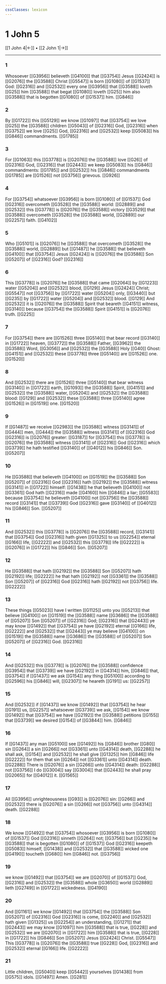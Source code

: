 ```yaml
---
cssClasses: lexicon
---
```

# 1 John 5

[[1 John 4|←]] • [[2 John 1|→]]

---

### 1
Whosoever [[G3956]] believeth [[G4100]] that [[G3754]] Jesus [[G2424]] is [[G2076]] the [[G3588]] Christ [[G5547]] is born [[G1080]] of [[G1537]] God: [[G2316]] and [[G2532]] every one [[G3956]] that [[G3588]] loveth [[G25]] him [[G3588]] that begat [[G1080]] loveth [[G25]] him also [[G3588]] that is begotten [[G1080]] of [[G1537]] him. [[G846]]

### 2
By [[G1722]] this [[G5129]] we know [[G1097]] that [[G3754]] we love [[G25]] the [[G3588]] children [[G5043]] of [[G2316]] God, [[G2316]] when [[G3752]] we love [[G25]] God, [[G2316]] and [[G2532]] keep [[G5083]] his [[G846]] commandments. [[G1785]]

### 3
For [[G1063]] this [[G3778]] is [[G2076]] the [[G3588]] love [[G26]] of [[G2316]] God, [[G2316]] that [[G2443]] we keep [[G5083]] his [[G846]] commandments: [[G1785]] and [[G2532]] his [[G846]] commandments [[G1785]] are [[G1526]] not [[G3756]] grievous. [[G926]]

### 4
For [[G3754]] whatsoever [[G3956]] is born [[G1080]] of [[G1537]] God [[G2316]] overcometh [[G3528]] the [[G3588]] world: [[G2889]] and [[G2532]] this [[G3778]] is [[G2076]] the [[G3588]] victory [[G3529]] that [[G3588]] overcometh [[G3528]] the [[G3588]] world, [[G2889]] our [[G2257]] faith. [[G4102]]

### 5
Who [[G5101]] is [[G2076]] he [[G3588]] that overcometh [[G3528]] the [[G3588]] world, [[G2889]] but [[G1487]] he [[G3588]] that believeth [[G4100]] that [[G3754]] Jesus [[G2424]] is [[G2076]] the [[G3588]] Son [[G5207]] of [[G2316]] God? [[G2316]]

### 6
This [[G3778]] is [[G2076]] he [[G3588]] that came [[G2064]] by [[G1223]] water [[G5204]] and [[G2532]] blood, [[G129]] Jesus [[G2424]] Christ; [[G5547]] not [[G3756]] by [[G1722]] water [[G5204]] only, [[G3440]] but [[G235]] by [[G1722]] water [[G5204]] and [[G2532]] blood. [[G129]] And [[G2532]] it is [[G2076]] the [[G3588]] Spirit that beareth [[G4151]] witness, [[G3140]] because [[G3754]] the [[G3588]] Spirit [[G4151]] is [[G2076]] truth. [[G225]]

### 7
For [[G3754]] there are [[G1526]] three [[G5140]] that bear record [[G3140]] in [[G1722]] heaven, [[G3772]] the [[G3588]] Father, [[G3962]] the [[G3588]] Word, [[G3056]] and [[G2532]] the [[G3588]] Holy [[G40]] Ghost: [[G4151]] and [[G2532]] these [[G3778]] three [[G5140]] are [[G1526]] one. [[G1520]]

### 8
And [[G2532]] there are [[G1526]] three [[G5140]] that bear witness [[G3140]] in [[G1722]] earth, [[G1093]] the [[G3588]] Spirit, [[G4151]] and [[G2532]] the [[G3588]] water, [[G5204]] and [[G2532]] the [[G3588]] blood: [[G129]] and [[G2532]] these [[G3588]] three [[G5140]] agree [[G1526]] in [[G1519]] one. [[G1520]]

### 9
If [[G1487]] we receive [[G2983]] the [[G3588]] witness [[G3141]] of [[G444]] men, [[G444]] the [[G3588]] witness [[G3141]] of [[G2316]] God [[G2316]] is [[G2076]] greater: [[G3187]] for [[G3754]] this [[G3778]] is [[G2076]] the [[G3588]] witness [[G3141]] of [[G2316]] God [[G2316]] which [[G3739]] he hath testified [[G3140]] of [[G4012]] his [[G846]] Son. [[G5207]]

### 10
He [[G3588]] that believeth [[G4100]] on [[G1519]] the [[G3588]] Son [[G5207]] of [[G2316]] God [[G2316]] hath [[G2192]] the [[G3588]] witness [[G3141]] in [[G1722]] himself: [[G1438]] he that believeth [[G4100]] not [[G3361]] God hath [[G2316]] made [[G4160]] him [[G846]] a liar; [[G5583]] because [[G3754]] he believeth [[G4100]] not [[G3756]] the [[G3588]] record [[G3141]] that [[G3739]] God [[G2316]] gave [[G3140]] of [[G4012]] his [[G846]] Son. [[G5207]]

### 11
And [[G2532]] this [[G3778]] is [[G2076]] the [[G3588]] record, [[G3141]] that [[G3754]] God [[G2316]] hath given [[G1325]] to us [[G2254]] eternal [[G166]] life, [[G2222]] and [[G2532]] this [[G3778]] life [[G2222]] is [[G2076]] in [[G1722]] his [[G846]] Son. [[G5207]]

### 12
He [[G3588]] that hath [[G2192]] the [[G3588]] Son [[G5207]] hath [[G2192]] life; [[G2222]] he that hath [[G2192]] not [[G3361]] the [[G3588]] Son [[G5207]] of [[G2316]] God [[G2316]] hath [[G2192]] not [[G3756]] life. [[G2222]]

### 13
These things [[G5023]] have I written [[G1125]] unto you [[G5213]] that believe [[G4100]] on [[G1519]] the [[G3588]] name [[G3686]] the [[G3588]] of [[G5207]] Son [[G5207]] of [[G2316]] God; [[G2316]] that [[G2443]] ye may know [[G1492]] that [[G3754]] ye have [[G2192]] eternal [[G166]] life, [[G2222]] and [[G2532]] that [[G2443]] ye may believe [[G4100]] on [[G1519]] the [[G3588]] name [[G3686]] the [[G3588]] of [[G5207]] Son [[G5207]] of [[G2316]] God. [[G2316]]

### 14
And [[G2532]] this [[G3778]] is [[G2076]] the [[G3588]] confidence [[G3954]] that [[G3739]] we have [[G2192]] in [[G4314]] him, [[G846]] that, [[G3754]] if [[G1437]] we ask [[G154]] any thing [[G5100]] according to [[G2596]] his [[G846]] will, [[G2307]] he heareth [[G191]] us: [[G2257]]

### 15
And [[G2532]] if [[G1437]] we know [[G1492]] that [[G3754]] he hear [[G191]] us, [[G2257]] whatsoever [[G3739]] we ask, [[G154]] we know [[G1492]] that [[G3754]] we have [[G2192]] the [[G3588]] petitions [[G155]] that [[G3739]] we desired [[G154]] of [[G3844]] him. [[G846]]

### 16
If [[G1437]] any man [[G5100]] see [[G1492]] his [[G846]] brother [[G80]] sin [[G264]] a sin [[G266]] not [[G3361]] unto [[G4314]] death, [[G2288]] he shall ask, [[G154]] and [[G2532]] he shall give [[G1325]] him [[G846]] life [[G2222]] for them that sin [[G264]] not [[G3361]] unto [[G4314]] death. [[G2288]] There is [[G2076]] a sin [[G266]] unto [[G4314]] death: [[G2288]] not [[G3756]] I do [[G3004]] say [[G3004]] that [[G2443]] he shall pray [[G2065]] for [[G4012]] it. [[G1565]]

### 17
All [[G3956]] unrighteousness [[G93]] is [[G2076]] sin: [[G266]] and [[G2532]] there is [[G2076]] a sin [[G266]] not [[G3756]] unto [[G4314]] death. [[G2288]]

### 18
We know [[G1492]] that [[G3754]] whosoever [[G3956]] is born [[G1080]] of [[G1537]] God [[G2316]] sinneth [[G264]] not; [[G3756]] but [[G235]] he [[G3588]] that is begotten [[G1080]] of [[G1537]] God [[G2316]] keepeth [[G5083]] himself, [[G1438]] and [[G2532]] that [[G3588]] wicked one [[G4190]] toucheth [[G680]] him [[G846]] not. [[G3756]]

### 19
we know [[G1492]] that [[G3754]] we are [[G2070]] of [[G1537]] God, [[G2316]] and [[G2532]] the [[G3588]] whole [[G3650]] world [[G2889]] lieth [[G2749]] in [[G1722]] wickedness. [[G4190]]

### 20
And [[G1161]] we know [[G1492]] that [[G3754]] the [[G3588]] Son [[G5207]] of [[G2316]] God [[G2316]] is come, [[G2240]] and [[G2532]] hath given [[G1325]] us [[G2254]] an understanding, [[G1271]] that [[G2443]] we may know [[G1097]] him [[G3588]] that is true, [[G228]] and [[G2532]] we are [[G2070]] in [[G1722]] him [[G3588]] that is true, [[G228]] in [[G1722]] his [[G846]] Son [[G5207]] Jesus [[G2424]] Christ. [[G5547]] This [[G3778]] is [[G2076]] the [[G3588]] true [[G228]] God, [[G2316]] and [[G2532]] eternal [[G166]] life. [[G2222]]

### 21
Little children, [[G5040]] keep [[G5442]] yourselves [[G1438]] from [[G575]] idols. [[G1497]] Amen. [[G281]]